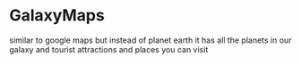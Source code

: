 # GalaxyMaps
similar to google maps but instead of planet earth it has all the planets in our galaxy and tourist attractions and places you can visit
